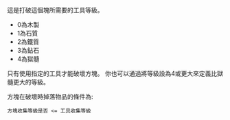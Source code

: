 這是打破這個塊所需要的工具等級。

* 0為木製
* 1為石質
* 2為鐵質
* 3為鉆石
* 4為獄髓

只有使用指定的工具才能破壞方塊。 你也可以通過將等級設為4或更大來定義比獄髓更大的等級。

方塊在破壞時掉落物品的條件為:

`方塊收集等級是否 <= 工具收集等級`
